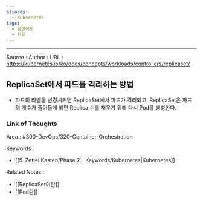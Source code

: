 ```yaml
---
aliases:
  - Kubernetes
tags:
  - 문헌메모
  - 완료
---
```



---


Source :
Author : 
URL : https://kubernetes.io/ko/docs/concepts/workloads/controllers/replicaset/

## ReplicaSet에서 파드를 격리하는 방법
- 파드의 라벨을 변경시키면 ReplicaSet에서 파드가 격리되고, ReplicaSet은 파드의 개수가 줄어들게 되면 Replica 수를 채우기 위해 다시 Pod를 생성한다.

### Link of Thoughts
Area : #300-DevOps/320-Container-Orchestration 

Keywords :
- [[5. Zettel Kasten/Phase 2 - Keywords/Kubernetes|Kubernetes]]

Related Notes : 
- [[ReplicaSet이란]]
- [[Pod란]]
